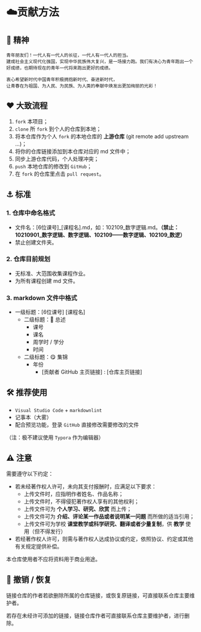 # :cloud: ​贡献方法

## :ship: 精神

```Chinese
青年朋友们！一代人有一代人的长征，一代人有一代人的担当。
建成社会主义现代化强国，实现中华民族伟大复兴，是一场接力跑。我们有决心为青年跑出一个好成绩，也期待现在的青年一代将来跑出更好的成绩。

衷心希望新时代中国青年积极拥抱新时代、奋进新时代，
让青春在为祖国、为人民、为民族、为人类的奉献中焕发出更加绚丽的光彩！
```

## :heart: 大致流程

1. `fork` 本项目；
2. `clone` 所 `fork` 到个人的仓库到本地；
3. 将本仓库作为个人 `fork` 的本地仓库的 **上游仓库** (git remote add upstream ...)；
4. 将你的仓库链接添加到本仓库对应的 md 文件中；
5. 同步上游仓库代码，个人处理冲突；
6. `push` 本地仓库的修改到 `GitHub`；
7. 在 `fork` 的仓库里点击 `pull request`。

## :anchor: 标准

### 1. 仓库中命名格式

* 文件名：[6位课号]\_[课程名].md，如：102109\_数字逻辑.md。**（禁止：10210901\_数字逻辑、数字逻辑、102109——数字逻辑、102109\_数逻）**
* 禁止创建文件夹。

### 2. 仓库目前规划

* 无标准、大范围收集课程作业。
* 为所有课程创建 md 文件。

### 3. markdown 文件中格式

* 一级标题：[6位课号] [课程名]
  * 二级标题：:rocket: 总述
    * 课号
    * 课名
    * 周学时 / 学分
    * 时间
  * 二级标题：:yum: 集锦
    * 年份
      * [贡献者 GitHub 主页链接] : [仓库主页链接]

## :hammer_and_wrench: 推荐使用

* `Visual Studio Code` + `markdownlint`
* 记事本（大雾）
* 配合预览功能，登录 `GitHub` 直接修改需要修改的文件

（注：极不建议使用 `Typora` 作为编辑器）

## :warning: 注意

需要遵守以下约定：

* 若未经著作权人许可，未向其支付报酬时，应满足以下要求：
  * 上传文件时，应指明作者姓名、作品名称；
  * 上传文件时，不得侵犯著作权人享有的其他权利；
  * 上传文件可为 **个人学习、研究、欣赏** 而上传；
  * 上传文件可为 **介绍、评论某一作品或者说明某一问题** 而所做的适当引用；
  * 上传文件可为学校 **课堂教学或科学研究、翻译或者少量复制**，供 **教学** 使用（但不得发行）
* 若经著作权人许可，则需与著作权人达成协议或约定，依照协议、约定或其他有关规定提供补偿。

本仓库使用者不应将资料用于商业用途。

## :hospital: 撤销 / 恢复

链接仓库的作者若欲删除所属的仓库链接，或恢复原链接，可直接联系仓库主要维护者。

若存在未经许可添加的链接，链接仓库作者可直接联系仓库主要维护者，进行删除。